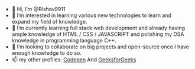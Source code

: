 - 👋 Hi, I’m @Rishav9911
- 👀 I’m interested in learning various new technologies to learn and expand my field of knowledge.
- 🌱 I’m currently learning full stack web development and already having ample knowledge of HTML / CSS / JAVASCRIPT and polishing my DSA knowledge in programming language C++.
- 💞️ I’m looking to collaborate on big projects and open-source once I have enough knowledge to do so.
- 📫 my other profiles: <a href="https://codepen.io/Rishav-Sachdeva">Codepen</a> And <a href="https://auth.geeksforgeeks.org/user/rishusaks6g">GeeksforGeeks</a>

<!---
Rishav9911/Rishav9911 is a ✨ special ✨ repository because its `README.md` (this file) appears on your GitHub profile.
You can click the Preview link to take a look at your changes.
--->
